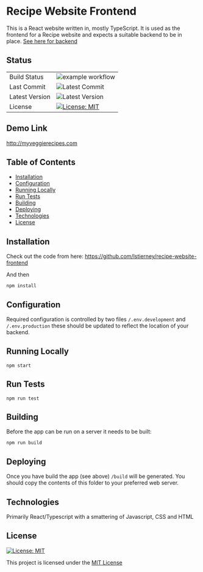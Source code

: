 # Recipe Website Frontend

This is a React website written in, mostly TypeScript. It is used as the frontend for a Recipe website and expects a suitable backend to be in place. [See here for backend](https://github.com/lstierney/recipe-website-backend)

## Status
|                |   |
|----------------|---|
| Build Status   |![example workflow](https://github.com/lstierney/recipe-website-frontend/actions/workflows/webpack.yml/badge.svg)   |
| Last Commit    |![Latest Commit](https://img.shields.io/github/last-commit/lstierney/recipe-website-frontend)   |
| Latest Version | ![Latest Version](https://img.shields.io/badge/latest-v2.1.0-brightgreen)  |
| License        |[![License: MIT](https://img.shields.io/badge/License-MIT-yellow.svg)](https://opensource.org/licenses/MIT)   |


## Demo Link
http://myveggierecipes.com

## Table of Contents

- [Installation](#installation)
- [Configuration](#configuration)
- [Running Locally](#running-locally)
- [Run Tests](#run-tests)
- [Building](#building)
- [Deploying](#deploying)
- [Technologies](#technologies)
- [License](#license)


## Installation
Check out the code from here: https://github.com/lstierney/recipe-website-frontend

And then

```shell
npm install
```

## Configuration

Required configuration is controlled by two files `/.env.development` and `/.env.production` these should be updated to reflect the location of your backend.

## Running Locally
```shell
npm start
```

## Run Tests
```shell
npm run test
```

## Building
Before the app can be run on a server it needs to be built:
```shell
npm run build
```

## Deploying
Once you have build the app (see above) `/build` will be generated. You should copy the contents of this folder to your preferred web server.

## Technologies

Primarily React/Typescript with a smattering of Javascript, CSS and HTML

## License
[![License: MIT](https://img.shields.io/badge/License-MIT-yellow.svg)](https://opensource.org/licenses/MIT)

This project is licensed under the [MIT License](https://opensource.org/licenses/MIT)



